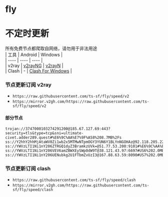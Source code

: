 # fly
# 不定时更新
所有免费节点都爬取自网络，请勿用于非法用途  
|  工具  | Android  | Windows  |  
|  ----  | ----   | ----  |  
| v2ray  | [v2rayNG](https://github.com/2dust/v2rayNG/releases) | [v2rayN](https://github.com/2dust/v2rayN/releases) |  
| Clash  | - | [Clash For Windows](https://github.com/2dust/clashN/releases) | 
  
### 节点更新订阅  v2ray
- `https://raw.githubusercontent.com/ts-sf/fly/speed/v2`  
- `https://mirror.v2gh.com/https://raw.githubusercontent.com/ts-sf/fly/speed/v2`  

#### 部分节点  
``` 
trojan://3747000103274291200@185.67.127.69:443?security=tls&type=tcp&sni=ultimate-civet.adder289.quest#%E6%9C%AA%E7%9F%A58%208.7MB%2Fs
ss://Y2hhY2hhMjAtaWV0Zi1wb2x5MTMwNTpmOGY3YUN6Y1BLYnNGOHAz@92.118.205.228:990#%E6%9C%AA%E7%9F%A512%202.8MB%2Fs
ss://YWVzLTI1Ni1nY206ZTRGQ1dyZ3BramkzUVk=@51.77.53.200:9101#%E6%9C%AA%E7%9F%A513%201.8MB%2Fs
ss://YWVzLTI1Ni1nY206VEV6amZBWXEySWp0dW9T@38.121.43.97:6697#US6%202.0MB%2Fs
ss://YWVzLTI1Ni1nY206UENubkg2U1FTbmZvUzI3@167.88.63.59:8090#US7%202.0MB%2Fs
```
### 节点更新订阅  clash
- `https://raw.githubusercontent.com/ts-sf/fly/speed/clash`  
- `https://mirror.v2gh.com/https://raw.githubusercontent.com/ts-sf/fly/speed/clash`  


